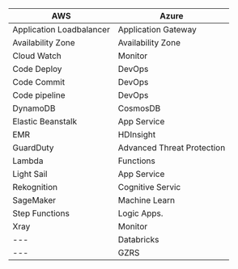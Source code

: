| AWS	                 | Azure                            |
| ------------------------ | -----------------------------|
| Application Loadbalancer | Application Gateway          |
| Availability Zone        | Availability Zone            |
| Cloud Watch              | Monitor                      |
| Code Deploy              | DevOps                       |
| Code Commit              | DevOps                       |
| Code pipeline            | DevOps                       |
| DynamoDB                 | CosmosDB                     |
| Elastic Beanstalk        | App Service                  |
| EMR                      | HDInsight                    |
| GuardDuty                | Advanced Threat Protection   |
| Lambda                   | Functions                    |
| Light Sail               | App Service                  |
| Rekognition              | Cognitive Servic             |
| SageMaker                | Machine Learn                |
| Step Functions           | Logic Apps.                  |
| Xray                     | Monitor                      |
| ---                      | Databricks                   |
| ---                      | GZRS                         |
